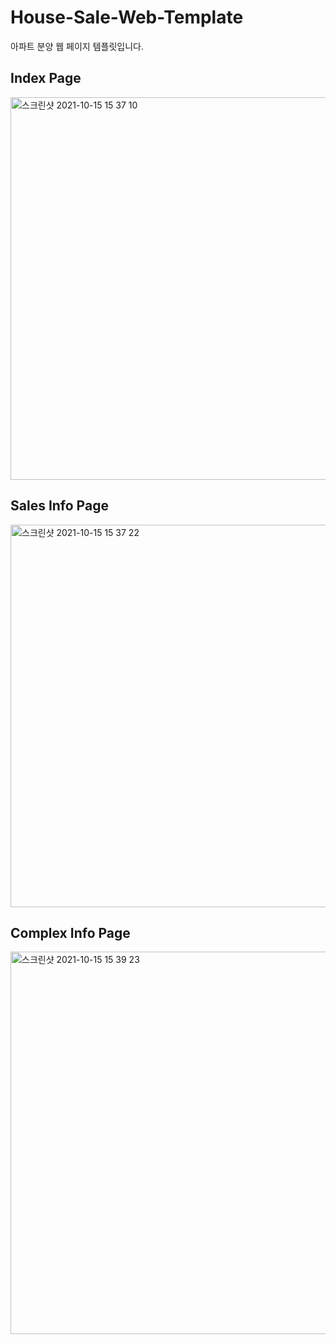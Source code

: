 # House-Sale-Web-Template
 아파트 분양 웹 페이지 템플릿입니다.

## Index Page
<img width="612" alt="스크린샷 2021-10-15 15 37 10" src="https://user-images.githubusercontent.com/77450463/137442899-7f3fedd0-67e8-46e6-b1b2-f8faeeba2565.png">

## Sales Info Page
<img width="612" alt="스크린샷 2021-10-15 15 37 22" src="https://user-images.githubusercontent.com/77450463/137442911-25a3ed5d-c3e8-44b1-aab7-1c2e94a5e3f5.png">

## Complex Info Page
<img width="612" alt="스크린샷 2021-10-15 15 39 23" src="https://user-images.githubusercontent.com/77450463/137443104-947fb7f2-d004-44d8-9f21-f4f7a1dc110e.png">
